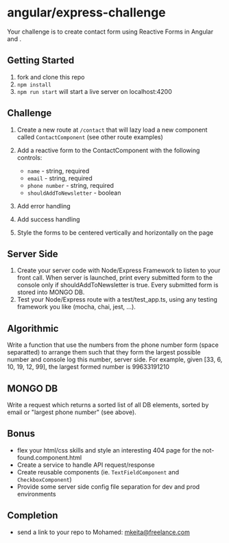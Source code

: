 # angular/express-challenge

Your challenge is to create contact form using Reactive Forms in Angular and .

## Getting Started

1. fork and clone this repo
2. `npm install`
3. `npm run start` will start a live server on localhost:4200

## Challenge
1. Create a new route at `/contact` that will lazy load a new component called `ContactComponent` (see other route examples)
   
2. Add a reactive form to the ContactComponent with the following controls:
    - `name` - string, required
    - `email` - string, required
    - `phone number` - string, required
    - `shouldAddToNewsletter` - boolean
3. Add error handling
4. Add success handling
5. Style the forms to be centered vertically and horizontally on the page


## Server Side
1. Create your server code with Node/Express Framework to listen to your front call. When server is launched, print every submitted form to the console only if shouldAddToNewsletter is true. Every submitted form is stored into MONGO DB.
2. Test your Node/Express route with a test/test_app.ts, using any testing framework you like (mocha, chai, jest, ...).

## Algorithmic
Write a function that use the numbers from the phone number form (space separatted) to arrange them such that they form the largest possible number and console log this number, server side. For example, given [33, 6, 10, 19, 12, 99], the largest formed number is 99633191210

## MONGO DB
Write a request which returns a sorted list of all DB elements, sorted by email or "largest phone number" (see above).


## Bonus
- flex your html/css skills and style an interesting 404 page for the not-found.component.html
- Create a service to handle API request/response
- Create reusable components (ie. `TextFieldComponent` and `CheckboxComponent`)
- Provide some server side config file separation for dev and prod environments

## Completion 
- send a link to your repo to Mohamed: mkeita@freelance.com
